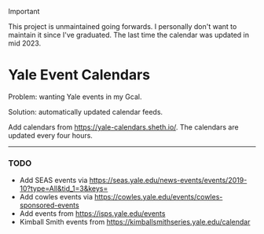 
> [!IMPORTANT]
> This project is unmaintained going forwards. I personally don't want to maintain it since I've graduated. The last time the calendar was updated in mid 2023.

# Yale Event Calendars

Problem: wanting Yale events in my Gcal.

Solution: automatically updated calendar feeds.

Add calendars from https://yale-calendars.sheth.io/. The calendars are updated every four hours.

<hr />

### TODO
- Add SEAS events via https://seas.yale.edu/news-events/events/2019-10?type=All&tid_1=3&keys=
- Add cowles events via https://cowles.yale.edu/events/cowles-sponsored-events
- Add events from https://isps.yale.edu/events
- Kimball Smith events from https://kimballsmithseries.yale.edu/calendar
